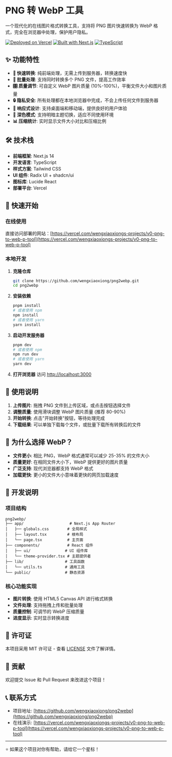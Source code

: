 # PNG 转 WebP 工具

一个现代化的在线图片格式转换工具，支持将 PNG 图片快速转换为 WebP 格式，完全在浏览器中处理，保护用户隐私。

[![Deployed on Vercel](https://img.shields.io/badge/Deployed%20on-Vercel-black?style=for-the-badge&logo=vercel)](https://vercel.com/wengxiaoxiongs-projects/v0-png-to-web-p-tool)
[![Built with Next.js](https://img.shields.io/badge/Built%20with-Next.js-black?style=for-the-badge&logo=next.js)](https://nextjs.org/)
[![TypeScript](https://img.shields.io/badge/TypeScript-007ACC?style=for-the-badge&logo=typescript&logoColor=white)](https://www.typescriptlang.org/)

## ✨ 功能特性

- **🚀 快速转换**: 纯前端处理，无需上传到服务器，转换速度快
- **📁 批量处理**: 支持同时转换多个 PNG 文件，提高工作效率
- **🎛️ 质量调节**: 可自定义 WebP 图片质量 (10%-100%)，平衡文件大小和图片质量
- **🔒 隐私安全**: 所有处理都在本地浏览器中完成，不会上传任何文件到服务器
- **📱 响应式设计**: 支持桌面端和移动端，提供良好的用户体验
- **🌙 深色模式**: 支持明暗主题切换，适应不同使用环境
- **📊 压缩统计**: 实时显示文件大小对比和压缩比例

## 🛠️ 技术栈

- **前端框架**: Next.js 14
- **开发语言**: TypeScript
- **样式方案**: Tailwind CSS
- **UI 组件**: Radix UI + shadcn/ui
- **图标库**: Lucide React
- **部署平台**: Vercel

## 🚀 快速开始

### 在线使用

直接访问部署的网站：[https://vercel.com/wengxiaoxiongs-projects/v0-png-to-web-p-tool](https://vercel.com/wengxiaoxiongs-projects/v0-png-to-web-p-tool)

### 本地开发

1. **克隆仓库**
   ```bash
   git clone https://github.com/wengxiaoxiong/png2webp.git
   cd png2webp
   ```

2. **安装依赖**
   ```bash
   pnpm install
   # 或者使用 npm
   npm install
   # 或者使用 yarn
   yarn install
   ```

3. **启动开发服务器**
   ```bash
   pnpm dev
   # 或者使用 npm
   npm run dev
   # 或者使用 yarn
   yarn dev
   ```

4. **打开浏览器**
   访问 [http://localhost:3000](http://localhost:3000)

## 📖 使用说明

1. **上传图片**: 拖拽 PNG 文件到上传区域，或点击按钮选择文件
2. **调整质量**: 使用滑块调整 WebP 图片质量 (推荐 80-90%)
3. **开始转换**: 点击"开始转换"按钮，等待处理完成
4. **下载结果**: 可以单独下载每个文件，或批量下载所有转换后的文件

## 🎯 为什么选择 WebP？

- **文件更小**: 相比 PNG，WebP 格式通常可以减少 25-35% 的文件大小
- **质量更好**: 在相同文件大小下，WebP 提供更好的图片质量
- **广泛支持**: 现代浏览器都支持 WebP 格式
- **加载更快**: 更小的文件大小意味着更快的网页加载速度

## 🔧 开发说明

### 项目结构

```
png2webp/
├── app/                    # Next.js App Router
│   ├── globals.css        # 全局样式
│   ├── layout.tsx         # 根布局
│   └── page.tsx           # 主页面
├── components/            # React 组件
│   ├── ui/               # UI 组件库
│   └── theme-provider.tsx # 主题提供者
├── lib/                  # 工具函数
│   └── utils.ts          # 通用工具
└── public/               # 静态资源
```

### 核心功能实现

- **图片转换**: 使用 HTML5 Canvas API 进行格式转换
- **文件处理**: 支持拖拽上传和批量处理
- **质量控制**: 可调节的 WebP 压缩质量
- **进度显示**: 实时显示转换进度

## 📝 许可证

本项目采用 MIT 许可证 - 查看 [LICENSE](LICENSE) 文件了解详情。

## 🤝 贡献

欢迎提交 Issue 和 Pull Request 来改进这个项目！

## 📞 联系方式

- 项目地址: [https://github.com/wengxiaoxiong/png2webp](https://github.com/wengxiaoxiong/png2webp)
- 在线演示: [https://vercel.com/wengxiaoxiongs-projects/v0-png-to-web-p-tool](https://vercel.com/wengxiaoxiongs-projects/v0-png-to-web-p-tool)

---

⭐ 如果这个项目对你有帮助，请给它一个星标！